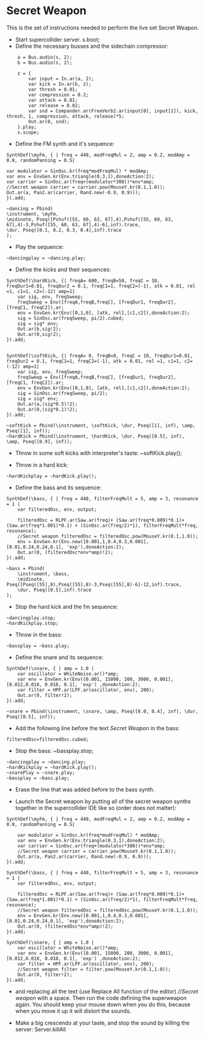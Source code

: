 # Secret Weapon

This is the set of instructions needed to perform the live set Secret Weapon.
* Start supercollider server.
    s.boot;
* Define the necessary busses and the sidechain compressor:
~~~
    a = Bus.audio(s, 2);
    b = Bus.audio(s, 2);

    z = {
        var input = In.ar(a, 2);
        var kick = In.ar(b, 2);
        var thresh = 0.01;
        var compression = 0.2;
        var attack = 0.01;
        var release = 0.02;
        var snd = Compander.ar(FreeVerb2.ar(input[0], input[1]), kick, thresh, 1, compression, attack, release)*5;
        Out.ar(0, snd);
    }.play;
    s.scope;
~~~
* Define the FM synth and it's sequence:
~~~
SynthDef(\myFm, { | freq = 440, modFreqMul = 2, amp = 0.2, modAmp = 0.0, randomPanning = 0.5|

var modulator = SinOsc.kr(freq*modFreqMul) * modAmp;
var env = EnvGen.kr(Env.triangle(0.3,1),doneAction:2);
var carrier = SinOsc.ar(freq+(modulator*300))*env*amp;
//Secret weapon carrier = carrier.pow(MouseY.kr(0.1,1.0));
Out.ar(a, Pan2.ar(carrier, Rand.new(-0.9, 0.9)));
}).add;

~dancing = Pbind(
\instrument, \myFm,
\midinote, Pseq([Pshuf([55, 60, 63, 67],4),Pshuf([55, 60, 63, 67],4)-3,Pshuf([55, 60, 63, 67],4)-6],inf).trace,
\dur, Pseq([0.1, 0.2, 0.3, 0.4],inf).trace
);      
~~~
* Play the sequence:
~~~
~dancingplay = ~dancing.play;
~~~
* Define the kicks and their sequences: 
~~~
SynthDef(\hardKick, {| freqA= 600, freqB=50, freqC = 10, freqDur1=0.01, freqDur2 = 0.1, freqC1=1, freqC2=(-1), atk = 0.01, rel =1, c1=1, c2=(-12) amp=1|
	var sig, env, freqSweep;
	freqSweep = Env([freqA,freqB,freqC], [freqDur1, freqDur2], [freqC1, freqC2]).ar;
	env = EnvGen.kr(Env([0,1,0], [atk, rel],[c1,c2]),doneAction:2);
	sig = SinOsc.ar(freqSweep, pi/2).cubed;
	sig = sig* env;
	Out.ar(b,sig!2);
	Out.ar(0,sig!2);
}).add;


SynthDef(\softKick, {| freqA= 0, freqB=0, freqC = 10, freqDur1=0.01, freqDur2 = 0.1, freqC1=1, freqC2=(-1), atk = 0.01, rel =1, c1=1, c2=(-12) amp=1|
	var sig, env, freqSweep;
	freqSweep = Env([freqA,freqB,freqC], [freqDur1, freqDur2], [freqC1, freqC2]).ar;
	env = EnvGen.kr(Env([0,1,0], [atk, rel],[c1,c2]),doneAction:2);
	sig = SinOsc.ar(freqSweep, pi/2);
	sig = sig* env;
	Out.ar(a,(sig*0.5)!2);
	Out.ar(0,(sig*0.1)!2);
}).add;

~softKick = Pbind(\instrument, \softKick, \dur, Pseq([1], inf), \amp, Pseq([1], inf));
~hardKick = Pbind(\instrument, \hardKick, \dur, Pseq([0.5], inf), \amp, Pseq([0.9], inf));
~~~

* Throw in some soft kicks with interpreter's taste:
    ~softKick.play();

* Throw in a hard kick:
~~~
~hardKickplay = ~hardKick.play();
~~~

* Define the bass and its sequence:
~~~
SynthDef(\bass, { | freq = 440, filterFreqMult = 5, amp = 3, resonance = 1 |
	var filteredOsc, env, output;

	filteredOsc = RLPF.ar(Saw.ar(freq)+ (Saw.ar(freq*0.009)*0.1)+ (Saw.ar(freq*1.001)*0.1) + (SinOsc.ar(freq/2)*1), filterFreqMult*freq, resonance);
	//Secret weapon filteredOsc = filteredOsc.pow(MouseY.kr(0.1,1.0));
	env = EnvGen.kr(Env.new([0.001,1,0.4,0.3,0.001], [0.01,0.24,0.24,0.1], 'exp'),doneAction:2);
	Out.ar(0, (filteredOsc*env*amp)!2);
}).add;

~bass = Pbind(
	\instrument, \bass,
	\midinote, Pseq([Pseq([55],8),Pseq([55],8)-3,Pseq([55],8)-6]-12,inf).trace,
	\dur, Pseq([0.5],inf).trace
);
~~~

* Stop the hard kick and the fm sequence:
~~~
~dancingplay.stop;
~hardKickplay.stop;
~~~

* Throw in the bass:
~~~
~bassplay = ~bass.play;
~~~

* Define the snare and its sequence:
~~~
SynthDef(\snare, { | amp = 1.0 |
	var oscillator = WhiteNoise.ar()*amp;
	var env = EnvGen.kr(Env([0.001, 15000, 200, 3000, 0.001], [0.012,0.018, 0.018, 0.1], 'exp') ,doneAction:2);
	var filter = HPF.ar(LPF.ar(oscillator, env), 200);
	Out.ar(0, filter!2);
}).add;

~snare = Pbind(\instrument, \snare, \amp, Pseq([0.0, 0.4], inf), \dur, Pseq([0.5], inf));
~~~

* Add the following line before the text _Secret Weapon_ in the bass:
~~~
filteredOsc=filteredOsc.cubed;
~~~

* Stop the bass:
    ~bassplay.stop;

~~~
~dancingplay = ~dancing.play;
~hardKickplay = ~hardKick.play();
~snarePlay = ~snare.play;
~bassplay = ~bass.play;
~~~
* Erase the line that was added before to the bass synth.

* Launch the Secret weapon by putting all of the secret weapon synths together in the supercollider IDE like so (order does not matter):

~~~
SynthDef(\myFm, { | freq = 440, modFreqMul = 2, amp = 0.2, modAmp = 0.0, randomPanning = 0.5|

	var modulator = SinOsc.kr(freq*modFreqMul) * modAmp;
	var env = EnvGen.kr(Env.triangle(0.3,1),doneAction:2);
	var carrier = SinOsc.ar(freq+(modulator*300))*env*amp;
	//Secret weapon carrier = carrier.pow(MouseY.kr(0.1,1.0));
	Out.ar(a, Pan2.ar(carrier, Rand.new(-0.9, 0.9)));
}).add;

SynthDef(\bass, { | freq = 440, filterFreqMult = 5, amp = 3, resonance = 1 |
	var filteredOsc, env, output;

	filteredOsc = RLPF.ar(Saw.ar(freq)+ (Saw.ar(freq*0.009)*0.1)+ (Saw.ar(freq*1.001)*0.1) + (SinOsc.ar(freq/2)*1), filterFreqMult*freq, resonance);
	//Secret weapon filteredOsc = filteredOsc.pow(MouseY.kr(0.1,1.0));
	env = EnvGen.kr(Env.new([0.001,1,0.4,0.3,0.001], [0.01,0.24,0.24,0.1], 'exp'),doneAction:2);
	Out.ar(0, (filteredOsc*env*amp)!2);
}).add;

SynthDef(\snare, { | amp = 1.0 |
	var oscillator = WhiteNoise.ar()*amp;
	var env = EnvGen.kr(Env([0.001, 15000, 200, 3000, 0.001], [0.012,0.018, 0.018, 0.1], 'exp') ,doneAction:2);
	var filter = HPF.ar(LPF.ar(oscillator, env), 200);
	//Secret weapon filter = filter.pow(MouseY.kr(0.1,1.0));
	Out.ar(0, filter!2);
}).add;
~~~

* and replacing all the text (use Replace All function of the editor) _//Secret weapon_ with a space. Then run the code defining the superweapon again. You should keep your mouse down when you do this, because when you move it up it will distort the sounds. 

* Make a big crescendo at your taste, and stop the sound by killing the server:
    Server.killAll
